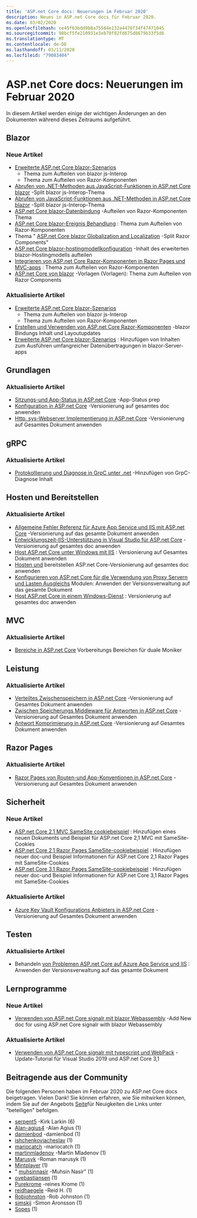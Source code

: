 ```yaml
---
title: 'ASP.net Core docs: Neuerungen im Februar 2020'
description: Neues in ASP.net Core docs für Februar 2020.
ms.date: 03/02/2020
ms.openlocfilehash: ce45f63bdd9b8a75584e132a4476f34f47471045
ms.sourcegitcommit: 98bcf5fe210931e3eb70f82fd675d8679b33f5d6
ms.translationtype: MT
ms.contentlocale: de-DE
ms.lasthandoff: 03/11/2020
ms.locfileid: "79083404"
---
```

# <a name="aspnet-core-docs-whats-new-for-february-2020"></a>ASP.net Core docs: Neuerungen im Februar 2020

In diesem Artikel werden einige der wichtigen Änderungen an den Dokumenten während dieses Zeitraums aufgeführt.

## <a name="blazor"></a>Blazor

### <a name="new-articles"></a>Neue Artikel

- [Erweiterte ASP.net Core blazor-Szenarios](../blazor/advanced-scenarios.md)
  - Thema zum Aufteilen von blazor js-Interop
  - Thema zum Aufteilen von Razor-Komponenten
- [Abrufen von .NET-Methoden aus JavaScript-Funktionen in ASP.net Core blazor](../blazor/call-dotnet-from-javascript.md) -Split blazor js-Interop-Thema
- [Abrufen von JavaScript-Funktionen aus .NET-Methoden in ASP.net Core blazor](../blazor/call-javascript-from-dotnet.md) -Split blazor js-Interop-Thema
- [ASP.net Core blazor-Datenbindung](../blazor/data-binding.md) -Aufteilen von Razor-Komponenten Thema
- [ASP.net Core blazor-Ereignis Behandlung](../blazor/event-handling.md) : Thema zum Aufteilen von Razor-Komponenten
- Thema " [ASP.net Core blazor Globalization and Localization](../blazor/globalization-localization.md) -Split Razor Components"
- [ASP.net Core blazor-hostingmodellkonfiguration](../blazor/hosting-model-configuration.md) -Inhalt des erweiterten blazor-Hostingmodells aufteilen
- [Integrieren von ASP.net Core Razor-Komponenten in Razor Pages und MVC-apps](../blazor/integrate-components.md) : Thema zum Aufteilen von Razor-Komponenten
- [ASP.net Core von blazor](../blazor/templated-components.md) -Vorlagen (Vorlagen): Thema zum Aufteilen von Razor Components

### <a name="updated-articles"></a>Aktualisierte Artikel

- [Erweiterte ASP.net Core blazor-Szenarios](../blazor/advanced-scenarios.md)
  - Thema zum Aufteilen von blazor js-Interop
  - Thema zum Aufteilen von Razor-Komponenten
- [Erstellen und Verwenden von ASP.net Core Razor-Komponenten](../blazor/components.md) -blazor Bindungs Inhalt und Layoutupdates
- [Erweiterte ASP.net Core blazor-Szenarios](../blazor/advanced-scenarios.md) : Hinzufügen von Inhalten zum Ausführen umfangreicher Datenübertragungen in blazor-Server-apps

## <a name="fundamentals"></a>Grundlagen

### <a name="updated-articles"></a>Aktualisierte Artikel

- [Sitzungs-und App-Status in ASP.net Core](../fundamentals/app-state.md) -App-Status prep
- [Konfiguration in ASP.net Core](../fundamentals/configuration/index.md) -Versionierung auf gesamtes doc anwenden
- [Http. sys-Webserver Implementierung in ASP.net Core](../fundamentals/servers/httpsys.md) -Versionierung auf Gesamtes Dokument anwenden

## <a name="grpc"></a>gRPC

### <a name="updated-articles"></a>Aktualisierte Artikel

- [Protokollierung und Diagnose in GrpC unter .net](../grpc/diagnostics.md) -Hinzufügen von GrpC-Diagnose Inhalt

## <a name="hosting-and-deployment"></a>Hosten und Bereitstellen

### <a name="updated-articles"></a>Aktualisierte Artikel

- [Allgemeine Fehler Referenz für Azure App Service und IIS mit ASP.net Core](../host-and-deploy/azure-iis-errors-reference.md) -Versionierung auf das gesamte Dokument anwenden
- [Entwicklungszeit-IIS-Unterstützung in Visual Studio für ASP.net Core](../host-and-deploy/iis/development-time-iis-support.md) -Versionierung auf gesamtes doc anwenden
- [Host ASP.net Core unter Windows mit IIS](../host-and-deploy/iis/index.md) : Versionierung auf Gesamtes Dokument anwenden
- [Hosten und](../host-and-deploy/index.md) bereitstellen ASP.net Core-Versionierung auf gesamtes doc anwenden
- [Konfigurieren von ASP.net Core für die Verwendung von Proxy Servern und Lasten Ausgleichs](../host-and-deploy/proxy-load-balancer.md) Modulen: Anwenden der Versionsverwaltung auf das gesamte Dokument
- [Host ASP.net Core in einem Windows-Dienst](../host-and-deploy/windows-service.md) : Versionierung auf gesamtes doc anwenden

## <a name="mvc"></a>MVC

### <a name="updated-articles"></a>Aktualisierte Artikel

- [Bereiche in ASP.net Core](../mvc/controllers/areas.md) Vorbereitungs Bereichen für duale Moniker

## <a name="performance"></a>Leistung

### <a name="updated-articles"></a>Aktualisierte Artikel

- [Verteiltes Zwischenspeichern in ASP.net Core](../performance/caching/distributed.md) -Versionierung auf Gesamtes Dokument anwenden
- [Zwischen Speicherungs Middleware für Antworten in ASP.net Core](../performance/caching/middleware.md) -Versionierung auf Gesamtes Dokument anwenden
- [Antwort Komprimierung in ASP.net Core](../performance/response-compression.md) -Versionierung auf Gesamtes Dokument anwenden

## <a name="razor-pages"></a>Razor Pages

### <a name="updated-articles"></a>Aktualisierte Artikel

- [Razor Pages von Routen-und App-Konventionen in ASP.net Core](../razor-pages/razor-pages-conventions.md) -Versionierung auf Gesamtes Dokument anwenden

## <a name="security"></a>Sicherheit

### <a name="new-articles"></a>Neue Artikel

- [ASP.net Core 2,1 MVC SameSite cookiebeispiel](../security/samesite/mvc21.md) : Hinzufügen eines neuen Dokuments und Beispiel für ASP.net Core 2,1 MVC mit SameSite-Cookies
- [ASP.net Core 2,1 Razor Pages SameSite-cookiebeispiel](../security/samesite/rp21.md) : Hinzufügen neuer doc-und Beispiel Informationen für ASP.net Core 2,1 Razor Pages mit SameSite-Cookies
- [ASP.net Core 3,1 Razor Pages SameSite-cookiebeispiel](../security/samesite/rp31.md) : Hinzufügen neuer doc-und Beispiel Informationen für ASP.net Core 3,1 Razor Pages mit SameSite-Cookies

### <a name="updated-articles"></a>Aktualisierte Artikel

- [Azure Key Vault Konfigurations Anbieters in ASP.net Core](../security/key-vault-configuration.md) -Versionierung auf Gesamtes Dokument anwenden

## <a name="testing"></a>Testen

### <a name="updated-articles"></a>Aktualisierte Artikel

- Behandeln [von Problemen ASP.net Core auf Azure App Service und IIS](../test/troubleshoot-azure-iis.md) : Anwenden der Versionsverwaltung auf das gesamte Dokument

## <a name="tutorials"></a>Lernprogramme

### <a name="new-articles"></a>Neue Artikel

- [Verwenden von ASP.net Core signalr mit blazor Webassembly](../tutorials/signalr-blazor-webassembly.md) -Add New doc for using ASP.net Core signalr with blazor Webassembly

### <a name="updated-articles"></a>Aktualisierte Artikel

- [Verwenden von ASP.net Core signalr mit typescript und WebPack](../tutorials/signalr-typescript-webpack.md) -Update-Tutorial für Visual Studio 2019 und ASP.net Core 3,1

## <a name="community-contributors"></a>Beitragende aus der Community

Die folgenden Personen haben im Februar 2020 zu ASP.net Core docs beigetragen. Vielen Dank! Sie können erfahren, wie Sie mitwirken können, indem Sie auf der Angebots [Seite](index.yml)für Neuigkeiten die Links unter "beteiligen" befolgen.

- [serpent5](https://github.com/serpent5) -Kirk Larkin (6)
- [Alan-agius4](https://github.com/alan-agius4) -Alan Agius (1)
- [damienbod](https://github.com/damienbod) -damienbod (1)
- [ishchenkoviacheslav](https://github.com/ishchenkoviacheslav) (1)
- [mariocatch](https://github.com/mariocatch) -mariocatch (1)
- [martinmladenov](https://github.com/martinmladenov) -Martin Mladenov (1)
- [Marusyk](https://github.com/Marusyk) -Roman marusyk (1)
- [Mintplayer](https://github.com/MintPlayer) (1)
- " [muhsinnasir](https://github.com/mohsinnasir) -Muhsin Nasir" (1)
- [ovebastiansen](https://github.com/ovebastiansen) (1)
- [Purekrome](https://github.com/PureKrome) -reines Krome (1)
- [reidhaegele](https://github.com/reidhaegele) -Reid H. (1)
- [Robjohnston](https://github.com/RobJohnston) -Rob Johnston (1)
- [simskij](https://github.com/simskij) -Simon Aronsson (1)
- [Sopes](https://github.com/sopes) (1)
